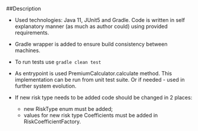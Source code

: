 ##Description

- Used technologies: Java 11, JUnit5 and Gradle. Code is written in self explanatory manner (as much as author could) using provided requirements.
- Gradle wrapper is added to ensure build consistency between machines. 
- To run tests use `gradle clean test`

- As entrypoint is used PremiumCalculator.calculate method. This implementation can be run from unit test suite. Or if needed - used in further system evolution.
- If new risk type needs to be added code should be changed in 2 places:
    * new RiskType enum must be added;
    * values for new risk type Coefficients must be added in RiskCoefficientFactory.
